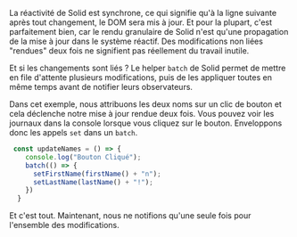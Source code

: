 La réactivité de Solid est synchrone, ce qui signifie qu'à la ligne suivante après tout changement, le DOM sera mis à jour. Et pour la plupart, c'est parfaitement bien, car le rendu granulaire de Solid n'est qu'une propagation de la mise à jour dans le système réactif. Des modifications non liées "rendues" deux fois ne signifient pas réellement du travail inutile.

Et si les changements sont liés ? Le helper `batch` de Solid permet de mettre en file d'attente plusieurs modifications, puis de les appliquer toutes en même temps avant de notifier leurs observateurs.

Dans cet exemple, nous attribuons les deux noms sur un clic de bouton et cela déclenche notre mise à jour rendue deux fois. Vous pouvez voir les journaux dans la console lorsque vous cliquez sur le bouton. Enveloppons donc les appels `set` dans un `batch`.

```js
 const updateNames = () => {
    console.log("Bouton Cliqué");
    batch(() => {
      setFirstName(firstName() + "n");
      setLastName(lastName() + "!");
    })
  }
```
Et c'est tout. Maintenant, nous ne notifions qu'une seule fois pour l'ensemble des modifications.
